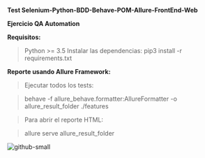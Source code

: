 **Test Selenium-Python-BDD-Behave-POM-Allure-FrontEnd-Web**

**Ejercicio QA Automation**

**Requisitos:**

>Python >= 3.5
>Instalar las dependencias: pip3 install -r requirements.txt

**Reporte usando Allure Framework:**

>Ejecutar todos los tests:

>behave -f allure_behave.formatter:AllureFormatter -o allure_result_folder ./features
 
>Para abrir el reporte HTML:

>allure serve allure_result_folder

![github-small](https://i.ibb.co/D7zMsFn/captura-report.png)

